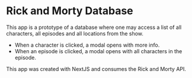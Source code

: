 # Rick and Morty Database

This app is a prototype of a database where one may access a list of all characters, all episodes and all locations from the show. 
- When a character is clicked, a modal opens with more info.
- When an episode is clicked, a modal opens with all characters in the episode.

This app was created with NextJS and consumes the Rick and Morty API.
